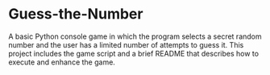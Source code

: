 # Guess-the-Number
A basic Python console game in which the program selects a secret random number and the user has a limited number of attempts to guess it. This project includes the game script and a brief README that describes how to execute and enhance the game.
